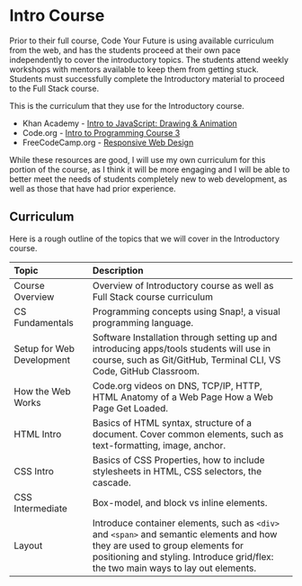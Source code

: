 # Intro Course

Prior to their full course, Code Your Future is using available curriculum from the web, and has the students proceed at their own pace independently to cover the introductory topics. The students attend weekly workshops with mentors available to keep them from getting stuck.  Students must successfully complete the Introductory material to proceed to the Full Stack course.

This is the curriculum that they use for the Introductory course.

* Khan Academy - [Intro to JavaScript: Drawing & Animation](https://www.khanacademy.org/computing/computer-programming/programming) 
* Code.org - [Intro to Programming Course 3](https://studio.code.org/s/course3) 
* FreeCodeCamp.org - [Responsive Web Design](https://www.freecodecamp.org/learn/responsive-web-design/)

While these resources are good, I will use my own curriculum for this portion of the course, as I think it will be more engaging and I will be able to better meet the needs of students completely new to web development, as well as those that have had prior experience.

## Curriculum 

Here is a rough outline of the topics that we will cover in the Introductory course. 

| Topic | Description |
| :--- | :--- |
| Course Overview | Overview of Introductory course as well as Full Stack course curriculum |
| CS Fundamentals | Programming concepts using Snap!, a visual programming language. |
| Setup for Web Development | Software Installation through setting up and introducing apps/tools students will use in course, such as Git/GitHub, Terminal CLI, VS Code, GitHub Classroom. |
| How the Web Works | Code.org videos on DNS, TCP/IP, HTTP, HTML Anatomy of a Web Page How a Web Page Get Loaded. |
| HTML Intro | Basics of HTML syntax, structure of a document. Cover common elements, such as text-formatting, image, anchor. |
| CSS Intro | Basics of CSS Properties, how to include stylesheets in HTML, CSS selectors, the cascade. |
| CSS Intermediate | Box-model, and block vs inline elements. |
| Layout | Introduce container elements, such as `<div>` and `<span>` and semantic elements and how they are used to group elements for positioning and styling.  Introduce grid/flex: the two main ways to lay out elements. |

